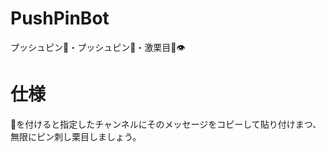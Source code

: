 # PushPinBot
プッシュピン📌・プッシュピン📍・激栗目🌰👁

# 仕様
:pushpin:を付けると指定したチャンネルにそのメッセージをコピーして貼り付けまつ、無限にピン刺し栗目しましょう。
